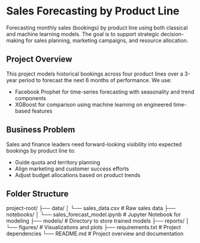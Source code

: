 
# Sales Forecasting by Product Line

Forecasting monthly sales (bookings) by product line using both classical and machine learning models. The goal is to support strategic decision-making for sales planning, marketing campaigns, and resource allocation.

## Project Overview

This project models historical bookings across four product lines over a 3-year period to forecast the next 6 months of performance. We use:
- Facebook Prophet for time-series forecasting with seasonality and trend components
- XGBoost for comparison using machine learning on engineered time-based features

## Business Problem

Sales and finance leaders need forward-looking visibility into expected bookings by product line to:
- Guide quota and territory planning
- Align marketing and customer success efforts
- Adjust budget allocations based on product trends

## Folder Structure

project-root/
├── data/
│   └── sales_data.csv       # Raw sales data
├── notebooks/
│   └── sales_forecast_model.ipynb  # Jupyter Notebook for modeling
├── models/                  # Directory to store trained models
├── reports/
│   └── figures/             # Visualizations and plots
├── requirements.txt         # Project dependencies
└── README.md                # Project overview and documentation

